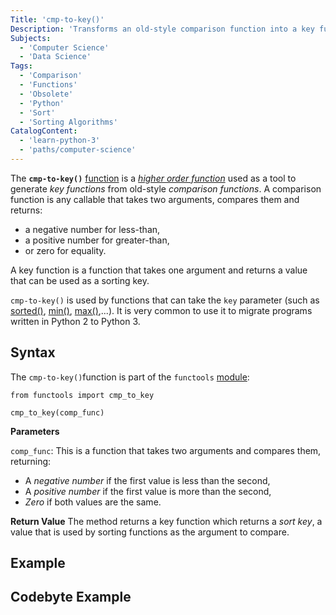 ```yaml
---
Title: 'cmp-to-key()'
Description: 'Transforms an old-style comparison function into a key function, which will be used as the key argument in functions that take this parameter.'
Subjects:
  - 'Computer Science'
  - 'Data Science'
Tags:
  - 'Comparison'
  - 'Functions'
  - 'Obsolete'
  - 'Python'
  - 'Sort'
  - 'Sorting Algorithms'
CatalogContent: 
  - 'learn-python-3'
  - 'paths/computer-science'
---
```

The **`cmp-to-key()`** [function](https://www.codecademy.com/resources/docs/python/functions) is a _[higher order function](https://www.codecademy.com/resources/docs/python/functions#:~:text=Higher%2DOrder%20Functions)_ used as a tool to generate _key functions_ from old-style _comparison functions_. A comparison function is any callable that takes two arguments, compares them and returns:

  - a negative number for less-than, 
  - a positive number for greater-than, 
  - or zero for equality. 

A key function is a function that takes one argument and returns a value that can be used as a sorting key.

`cmp-to-key()` is used by functions that can take the `key` parameter (such as [sorted()](https://www.codecademy.com/resources/docs/python/built-in-functions/sorted), [min()](https://www.codecademy.com/resources/docs/python/built-in-functions/min), [max()](https://www.codecademy.com/resources/docs/python/built-in-functions/max),...). It is very common to use it to migrate programs written in Python 2 to Python 3.

## Syntax

The `cmp-to-key()`function is part of the `functools` [module](https://www.codecademy.com/resources/docs/python/modules):

```pseudo
from functools import cmp_to_key

cmp_to_key(comp_func)
```

**Parameters** 

`comp_func`: This is a function that takes two arguments and compares them, returning:
  - A _negative number_ if the first value is less than the second,
  - A _positive number_ if the first value is more than the second,
  - _Zero_ if both values are the same.

**Return Value**
The method returns a key function which returns a _sort key_, a value that is used by sorting functions as the argument to compare.


## Example


## Codebyte Example
```codebyte/python
```
